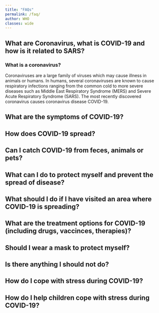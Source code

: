 ```yaml
---
title: "FAQs"
permalink: /faq/
author: WHO
classes: wide
---
```


## What are Coronavirus, what is COVID-19 and how is it related to SARS?

### What is a coronavirus?
Coronaviruses are a large family of viruses which may cause illness in animals or humans. In humans, several coronaviruses are known to cause respiratory infections ranging from the common cold to more severe diseases such as Middle East Respiratory Syndrome (MERS) and Severe Acute Respiratory Syndrome (SARS). The most recently discovered coronavirus causes coronavirus disease COVID-19.

## What are the symptoms of COVID-19?

## How does COVID-19 spread?

## Can I catch COVID-19 from feces, animals or pets?

## What can I do to protect myself and prevent the spread of disease?

## What should I do if I have visited an area where COVID-19 is spreading?

## What are the treatment options for COVID-19 (including drugs, vaccinces, therapies)?

## Should I wear a mask to protect myself?

## Is there anything I should not do?

## How do I cope with stress during COVID-19?

## How do I help children cope with stress during COVID-19?
